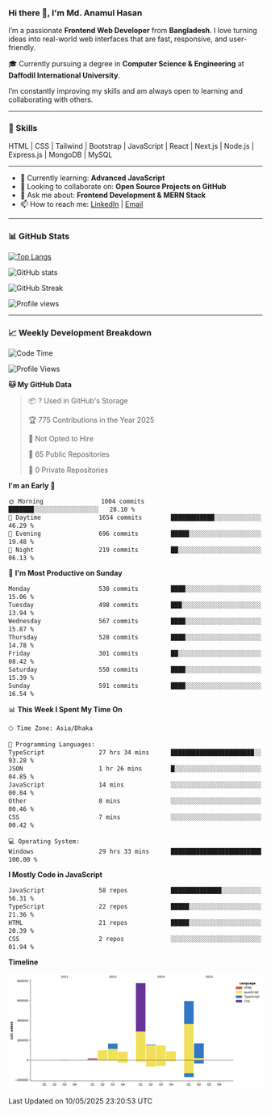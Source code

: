 ### Hi there 👋, I'm Md. Anamul Hasan

I’m a passionate **Frontend Web Developer** from **Bangladesh**. I love turning ideas into real-world web interfaces that are fast, responsive, and user-friendly.

🎓 Currently pursuing a degree in **Computer Science & Engineering** at **Daffodil International University**.

I’m constantly improving my skills and am always open to learning and collaborating with others.

---

### 🚀 Skills
HTML | CSS | Tailwind | Bootstrap | JavaScript | React | Next.js | Node.js | Express.js | MongoDB | MySQL 

---

- 🌱 Currently learning: **Advanced JavaScript**
- 👯 Looking to collaborate on: **Open Source Projects on GitHub**
- 💬 Ask me about: **Frontend Development & MERN Stack**
- 📫 How to reach me: [LinkedIn](https://www.linkedin.com/in/mdanamulhasan201) | [Email](mailto:anamulhasan3625@gmail.com)

---

### 📊 GitHub Stats

[![Top Langs](https://github-readme-stats.vercel.app/api/top-langs/?username=mdanamulhasan201&layout=compact)](https://github.com/anuraghazra/github-readme-stats)

![GitHub stats](https://github-readme-stats.vercel.app/api?username=mdanamulhasan201&show_icons=true&count_private=true&theme=tokyonight)

![GitHub Streak](https://streak-stats.demolab.com?user=mdanamulhasan201&theme=tokyonight)

![Profile views](https://gpvc.arturio.dev/mdanamulhasan201)

---

### 📈 Weekly Development Breakdown

<!--START_SECTION:waka-->
![Code Time](http://img.shields.io/badge/Code%20Time-93%20hrs%2046%20mins-blue)

![Profile Views](http://img.shields.io/badge/Profile%20Views-79-blue)

**🐱 My GitHub Data** 

> 📦 ? Used in GitHub's Storage 
 > 
> 🏆 775 Contributions in the Year 2025
 > 
> 🚫 Not Opted to Hire
 > 
> 📜 65 Public Repositories 
 > 
> 🔑 0 Private Repositories 
 > 
**I'm an Early 🐤** 

```text
🌞 Morning                1004 commits        ███████░░░░░░░░░░░░░░░░░░   28.10 % 
🌆 Daytime                1654 commits        ████████████░░░░░░░░░░░░░   46.29 % 
🌃 Evening                696 commits         █████░░░░░░░░░░░░░░░░░░░░   19.48 % 
🌙 Night                  219 commits         ██░░░░░░░░░░░░░░░░░░░░░░░   06.13 % 
```
📅 **I'm Most Productive on Sunday** 

```text
Monday                   538 commits         ████░░░░░░░░░░░░░░░░░░░░░   15.06 % 
Tuesday                  498 commits         ███░░░░░░░░░░░░░░░░░░░░░░   13.94 % 
Wednesday                567 commits         ████░░░░░░░░░░░░░░░░░░░░░   15.87 % 
Thursday                 528 commits         ████░░░░░░░░░░░░░░░░░░░░░   14.78 % 
Friday                   301 commits         ██░░░░░░░░░░░░░░░░░░░░░░░   08.42 % 
Saturday                 550 commits         ████░░░░░░░░░░░░░░░░░░░░░   15.39 % 
Sunday                   591 commits         ████░░░░░░░░░░░░░░░░░░░░░   16.54 % 
```


📊 **This Week I Spent My Time On** 

```text
🕑︎ Time Zone: Asia/Dhaka

💬 Programming Languages: 
TypeScript               27 hrs 34 mins      ███████████████████████░░   93.28 % 
JSON                     1 hr 26 mins        █░░░░░░░░░░░░░░░░░░░░░░░░   04.85 % 
JavaScript               14 mins             ░░░░░░░░░░░░░░░░░░░░░░░░░   00.84 % 
Other                    8 mins              ░░░░░░░░░░░░░░░░░░░░░░░░░   00.46 % 
CSS                      7 mins              ░░░░░░░░░░░░░░░░░░░░░░░░░   00.42 % 

💻 Operating System: 
Windows                  29 hrs 33 mins      █████████████████████████   100.00 % 
```

**I Mostly Code in JavaScript** 

```text
JavaScript               58 repos            ██████████████░░░░░░░░░░░   56.31 % 
TypeScript               22 repos            █████░░░░░░░░░░░░░░░░░░░░   21.36 % 
HTML                     21 repos            █████░░░░░░░░░░░░░░░░░░░░   20.39 % 
CSS                      2 repos             ░░░░░░░░░░░░░░░░░░░░░░░░░   01.94 % 
```



**Timeline**

![Lines of Code chart](https://raw.githubusercontent.com/mdanamulhasan201/mdanamulhasan201/main/assets/bar_graph.png)


 Last Updated on 10/05/2025 23:20:53 UTC
<!--END_SECTION:waka-->

